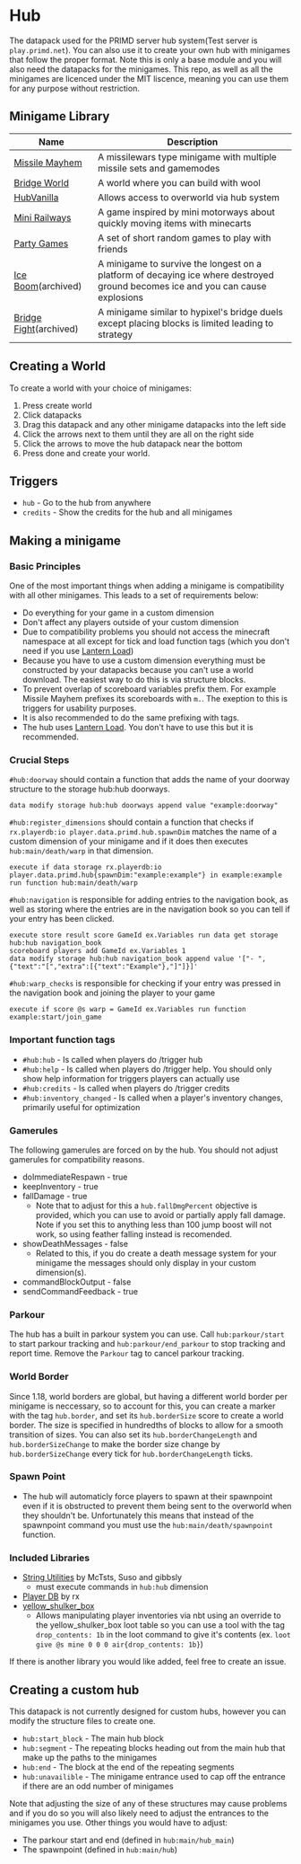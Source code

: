 # Hub

The datapack used for the PRIMD server hub system(Test server is `play.primd.net`). You can also use it to create your own hub with minigames that follow the proper format. Note this is only a base module and you will also need the datapacks for the minigames. This repo, as well as all the minigames are licenced under the MIT liscence, meaning you can use them for any purpose without restriction.

## Minigame Library

|                        Name                                      | Description
| ---------------------------------------------------------------- | ------------
| [Missile Mayhem](https://github.com/primd-os/MissileMayhem)      | A missilewars type minigame with multiple missile sets and gamemodes
| [Bridge World](https://github.com/primd-os/Wool-World)           | A world where you can build with wool
| [HubVanilla](https://github.com/primd-os/HubVanilla)             | Allows access to overworld via hub system
| [Mini Railways](https://github.com/primd-os/Mini-Railways)       | A game inspired by mini motorways about quickly moving items with minecarts
| [Party Games](https://github.com/primd-os/party-games)           | A set of short random games to play with friends
| [Ice Boom](https://github.com/primd-os/iceexplosion)(archived)   | A minigame to survive the longest on a platform of decaying ice where destroyed ground becomes ice and you can cause explosions
| [Bridge Fight](https://github.com/primd-os/bridgefight)(archived)| A minigame similar to hypixel's bridge duels except placing blocks is limited leading to strategy

## Creating a World

To create a world with your choice of minigames:

1. Press create world
2. Click datapacks
3. Drag this datapack and any other minigame datapacks into the left side
4. Click the arrows next to them until they are all on the right side
5. Click the arrows to move the hub datapack near the bottom
6. Press done and create your world.

## Triggers

* `hub` - Go to the hub from anywhere
* `credits` - Show the credits for the hub and all minigames

## Making a minigame

### Basic Principles

One of the most important things when adding a minigame is compatibility with all other minigames. This leads to a set of requirements below:

* Do everything for your game in a custom dimension
* Don't affect any players outside of your custom dimension
* Due to compatibility problems you should not access the minecraft namespace at all except for tick and load function tags (which you don't need if you use [Lantern Load](https://github.com/LanternMC/Load))
* Because you have to use a custom dimension everything must be constructed by your datapacks because you can't use a world download. The easiest way to do this is via structure blocks.
* To prevent overlap of scoreboard variables prefix them. For example Missile Mayhem prefixes its scoreboards with `m.`. The exeption to this is triggers for usability purposes.
* It is also recommended to do the same prefixing with tags.
* The hub uses [Lantern Load](https://github.com/LanternMC/Load). You don't have to use this but it is recommended.

### Crucial Steps

`#hub:doorway` should contain a function that adds the name of your doorway structure to the storage hub:hub doorways.

```mcfunction
data modify storage hub:hub doorways append value "example:doorway"
```

`#hub:register_dimensions` should contain a function that checks if `rx.playerdb:io player.data.primd.hub.spawnDim` matches the name of a custom dimension of your minigame and if it does then executes `hub:main/death/warp` in that dimension.

```mcfunction
execute if data storage rx.playerdb:io player.data.primd.hub{spawnDim:"example:example"} in example:example run function hub:main/death/warp
```

`#hub:navigation` is responsible for adding entries to the navigation book, as well as storing where the entries are in the navigation book so you can tell if your entry has been clicked.

```mcfunction
execute store result score GameId ex.Variables run data get storage hub:hub navigation_book
scoreboard players add GameId ex.Variables 1
data modify storage hub:hub navigation_book append value '["- ",{"text":"[","extra":[{"text":"Example"},"]"]}]'
```

`#hub:warp_checks` is responsible for checking if your entry was pressed in the navigation book and joining the player to your game

```mcfunction
execute if score @s warp = GameId ex.Variables run function example:start/join_game
```

### Important function tags

* `#hub:hub` - Is called when players do /trigger hub
* `#hub:help` - Is called when players do /trigger help. You should only show help information for triggers players can actually use
* `#hub:credits` - Is called when players do /trigger credits
* `#hub:inventory_changed` - Is called when a player's inventory changes, primarily useful for optimization

### Gamerules

The following gamerules are forced on by the hub. You should not adjust gamerules for compatibility reasons.

* doImmediateRespawn - true
* keepInventory - true
* fallDamage - true
  * Note that to adjust for this a `hub.fallDmgPercent` objective is provided, which you can use to avoid or partially apply fall damage. Note if you set this to anything less than 100 jump boost will not work, so using feather falling instead is recomended.
* showDeathMessages - false
  * Related to this, if you do create a death message system for your minigame the messages should only display in your custom dimension(s).
* commandBlockOutput - false
* sendCommandFeedback - true

### Parkour

The hub has a built in parkour system you can use. Call `hub:parkour/start` to start parkour tracking and `hub:parkour/end_parkour` to stop tracking and report time. Remove the `Parkour` tag to cancel parkour tracking.

### World Border

Since 1.18, world borders are global, but having a different world border per minigame is neccessary, so to account for this, you can create a marker with the tag `hub.border`, and set its `hub.borderSize` score to create a world border. The size is specified in hundredths of blocks to allow for a smooth transition of sizes. You can also set its `hub.borderChangeLength` and `hub.borderSizeChange` to make the border size change by `hub.borderSizeChange` every tick for `hub.borderChangeLength` ticks.

### Spawn Point

* The hub will automaticly force players to spawn at their spawnpoint even if it is obstructed to prevent them being sent to the overworld when they shouldn't be. Unfortunately this means that instead of the spawnpoint command you must use the `hub:main/death/spawnpoint` function.

### Included Libraries

* [String Utilities](https://github.com/McTsts/Minecraft-String-Utilities) by McTsts, Suso and gibbsly
  * must execute commands in `hub:hub` dimension
* [Player DB](https://github.com/rx-modules/PlayerDB) by rx
* [yellow_shulker_box](https://lanternmc.com/yellow_shulker_box.json)
  * Allows manipulating player inventories via nbt using an override to the yellow_shulker_box loot table so you can use a tool with the tag `drop_contents: 1b` in the loot command to give it's contents (ex. `loot give @s mine 0 0 0 air{drop_contents: 1b}`)

If there is another library you would like added, feel free to create an issue.

## Creating a custom hub

This datapack is not currently designed for custom hubs, however you can modify the structure files to create one.

* `hub:start_block` - The main hub block
* `hub:segment` - The repeating blocks heading out from the main hub that make up the paths to the minigames
* `hub:end` - The block at the end of the repeating segments
* `hub:unavailible` - The minigame entrance used to cap off the entrance if there are an odd number of minigames

Note that adjusting the size of any of these structures may cause problems and if you do so you will also likely need to adjust the entrances to the minigames you use. Other things you would have to adjust:

* The parkour start and end (defined in `hub:main/hub_main`)
* The spawnpoint (defined in `hub:main/hub`)
